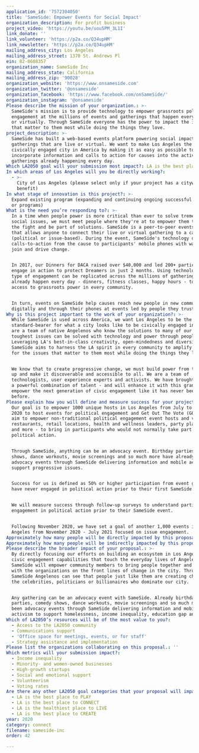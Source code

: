 ```yaml
---
application_id: '7572304050'
title: 'SameSide: Empower Events for Social Impact'
organization_description: For profit business
project_video: 'https://youtu.be/uou5PM_3L1I'
link_donate: ''
link_volunteer: 'https://p2a.co/Q34upHM'
link_newsletter: 'https://p2a.co/Q34upHM'
mailing_address_city: Los Angeles
mailing_address_street: 1370 St. Andrews Pl
ein: 82-0608357
organization_name: SameSide Inc
mailing_address_state: California
mailing_address_zip: '90028'
organization_website: 'https://www.onsameside.com'
organization_twitter: '@onsameside'
organization_facebook: 'https://www.facebook.com/onSameSide/'
organization_instagram: '@onsameside'
Please describe the mission of your organization.: >-
  SameSide's mission is to provide technology to empower grassroots political
  engagement at the millions of events and gatherings that happen every day live
  or virtually. Through SameSide everyone has the power to impact the issues
  that matter to them most while doing the things they love.
project_description: >-
  SameSide has built a web-based events platform powering social impact
  gatherings that are live or virtual. We want to make Los Angeles the most
  civically engaged city in America by making it as easy as possible to
  incorporate information and calls to action for causes into the activities and
  gatherings already happening every day.
Which LA2050 goal will your submission most impact?: LA is the best place to CONNECT
In which areas of Los Angeles will you be directly working?:
  - >-
    City of Los Angeles (please select only if your project has a citywide
    benefit)
In what stage of innovation is this project?: >-
  Expand existing program (expanding and continuing ongoing successful projects
  or programs)
What is the need you’re responding to?: >-
  In a time when people power is more critical than ever to solve tremendous
  social issues, we must meet people where they're at to empower them to join
  the fight and be part of solutions. SameSide is a peer-to-peer events platform
  that allows anyone to connect their live or virtual gathering to a cause
  (political or issue-based). During the event, SameSide's technology delivers
  calls-to-action from the cause to participants' mobile phones with ways to
  join and drive change.


  In 2017, our Dinners for DACA raised over $40,000 and led 200+ participants to
  engage in action to protect Dreamers in just 2 months. Using technology, this
  type of engagement can be replicated across the millions of gatherings that
  already happen every day - dinners, fitness classes, happy hours - to expand
  access to grassroots power in every community.


  In turn, events on SameSide help causes reach new people in new communities
  digitally and through their phones at events led by people they trust.
Why is this project important to the work of your organization?: >-
  While SameSide is used across America, we want Los Angeles to be the
  standard-bearer for what a city looks like to be civically engaged in 2020. We
  are a team of native Angelenos who know the solutions to many of our city's
  toughest issues can be solved with technology and power through people.
  Leveraging LA's best-in-class creativity, open-mindedness and diversity,
  SameSide aims to harness the LA spirit in every community to amplify voices
  for the issues that matter to them most while doing the things they love.


  We know that to create progressive change, we must build power from the ground
  up and make it discoverable and accessible to all. We are a team of
  technologists, user experience experts and activists. We have brought together
  a powerful combination of talent - and will enhance it with this grant - to
  empower the next generation of civic engagement like it has never been seen
  before. 
Please explain how you will define and measure success for your project.: >-
  Our goal is to empower 1000 unique hosts in Los Angeles from July to November
  2020 to host events for political engagement and Get Out The Vote (GOTV). We
  aim to empower non-traditional political engagement event hosts and venues -
  restaurants, retail locations, health and wellness leaders, party planners,
  and more - to bring in participants who would not normally take part in
  political action. 


  Through SameSide, anything can be an advocacy event. Birthday parties, comedy
  shows, dance workouts, movie screenings and so much more have already been
  advocacy events through SameSide delivering information and mobile activism to
  support progressive issues.


  Success for us is defined as 50% or higher participation from event guests who
  have never engaged in political action prior to their first SameSide event. 


  We will measure success through follow-up surveys to understand participants'
  engagement in political action prior to their SameSide event.


  Following November 2020, we have set a goal of another 1,000 events in Los
  Angeles from November 2020 - July 2021 focused on issue engagement. 
Approximately how many people will be directly impacted by this proposal?: '2009'
Approximately how many people will be indirectly impacted by this proposal?: '100000'
Please describe the broader impact of your proposal.: >-
  By directly focusing our efforts on building an ecosystem in Los Angeles for
  civic engagement capabilities that touch the everyday lives of Angelenos,
  SameSide will empower community members to bring people together and align
  with the organizations on the front lines of change in the city. Through
  SameSide Angelenos can see that people just like them are creating change, not
  the celebrities, politicians or billionaires who dominate our city.  


  Any gathering can be an advocacy event with SameSide. Already birthday
  parties, comedy shows, dance workouts, movie screenings and so much more have
  been advocacy events through SameSide delivering information and mobile
  activism to support homelessness, income inequality, education gap and more. 
Which of LA2050’s resources will be of the most value to you?:
  - Access to the LA2050 community
  - Communications support
  - 'Office space for meetings, events, or for staff'
  - Strategy assistance and implementation
Please list the organizations collaborating on this proposal.: ''
Which metrics will your submission impact?:
  - Income inequality
  - Minority- and women-owned businesses
  - High-growth startups
  - Social and emotional support
  - Volunteerism
  - Voting rates
Are there any other LA2050 goal categories that your proposal will impact?:
  - LA is the best place to PLAY
  - LA is the best place to CONNECT
  - LA is the healthiest place to LIVE
  - LA is the best place to CREATE
year: 2020
category: connect
filename: sameside-inc
order: 42

---
```

